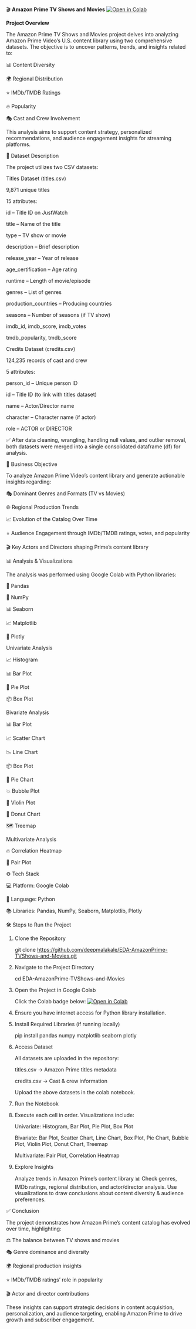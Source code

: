 🎬 **Amazon Prime TV Shows and Movies**
[![Open in Colab](https://colab.research.google.com/assets/colab-badge.svg)](https://colab.research.google.com/github/deepmalakale/EDA-AmazonPrime-TVShows-and-Movies/blob/main/EDA_AmazonPrime_TVShows_Movies.ipynb)


**Project Overview**

The Amazon Prime TV Shows and Movies project delves into analyzing Amazon Prime Video’s U.S. content library using two comprehensive datasets. The objective is to uncover patterns, trends, and insights related to:

📊 Content Diversity

🌍 Regional Distribution

⭐ IMDb/TMDB Ratings

🔥 Popularity

🎭 Cast and Crew Involvement

This analysis aims to support content strategy, personalized recommendations, and audience engagement insights for streaming platforms.

📂 Dataset Description

The project utilizes two CSV datasets:

Titles Dataset (titles.csv)

9,871 unique titles

15 attributes:

id – Title ID on JustWatch

title – Name of the title

type – TV show or movie

description – Brief description

release_year – Year of release

age_certification – Age rating

runtime – Length of movie/episode

genres – List of genres

production_countries – Producing countries

seasons – Number of seasons (if TV show)

imdb_id, imdb_score, imdb_votes

tmdb_popularity, tmdb_score

Credits Dataset (credits.csv)

124,235 records of cast and crew

5 attributes:

person_id – Unique person ID

id – Title ID (to link with titles dataset)

name – Actor/Director name

character – Character name (if actor)

role – ACTOR or DIRECTOR

✅ After data cleaning, wrangling, handling null values, and outlier removal, both datasets were merged into a single consolidated dataframe (df) for analysis.

🎯 Business Objective

To analyze Amazon Prime Video’s content library and generate actionable insights regarding:

🎭 Dominant Genres and Formats (TV vs Movies)

🌐 Regional Production Trends

📈 Evolution of the Catalog Over Time

⭐ Audience Engagement through IMDb/TMDB ratings, votes, and popularity

🎬 Key Actors and Directors shaping Prime’s content library

📊 Analysis & Visualizations

The analysis was performed using Google Colab with Python libraries:

🐼 Pandas

🔢 NumPy

📊 Seaborn

📈 Matplotlib

📍 Plotly

Univariate Analysis

📈 Histogram

📊 Bar Plot

🥧 Pie Plot

📦 Box Plot

Bivariate Analysis

📊 Bar Plot

📈 Scatter Chart

📉 Line Chart

📦 Box Plot

🥧 Pie Chart

💥 Bubble Plot

🎻 Violin Plot

🍩 Donut Chart

🗺️ Treemap

Multivariate Analysis

🔥 Correlation Heatmap

🔄 Pair Plot

⚙️ Tech Stack

💻 Platform: Google Colab

🧠 Language: Python

📚 Libraries: Pandas, NumPy, Seaborn, Matplotlib, Plotly

🛠️ Steps to Run the Project

1. Clone the Repository

    git clone https://github.com/deepmalakale/EDA-AmazonPrime-TVShows-and-Movies.git

2. Navigate to the Project Directory

    cd EDA-AmazonPrime-TVShows-and-Movies

3. Open the Project in Google Colab

    Click the Colab badge below:
    [![Open in Colab](https://colab.research.google.com/assets/colab-badge.svg)](https://colab.research.google.com/github/deepmalakale/EDA-AmazonPrime-TVShows-and-Movies/blob/main/EDA_AmazonPrime_TVShows_Movies.ipynb)

4. Ensure you have internet access for Python library installation.

5. Install Required Libraries (if running locally)

    pip install pandas numpy matplotlib seaborn plotly


6. Access Dataset

    All datasets are uploaded in the repository:

    titles.csv → Amazon Prime titles metadata

    credits.csv → Cast & crew information

   Upload the above datasets in the colab notebook.

8. Run the Notebook

9. Execute each cell in order. Visualizations include:

    Univariate: Histogram, Bar Plot, Pie Plot, Box Plot

    Bivariate: Bar Plot, Scatter Chart, Line Chart, Box Plot, Pie Chart, Bubble Plot, Violin Plot, Donut Chart, Treemap

    Multivariate: Pair Plot, Correlation Heatmap

10. Explore Insights

    Analyze trends in Amazon Prime’s content library 📊 Check genres, IMDb ratings, regional distribution, and actor/director analysis.
    Use visualizations to draw conclusions about content diversity & audience preferences.

✅ Conclusion

The project demonstrates how Amazon Prime’s content catalog has evolved over time, highlighting:

⚖️ The balance between TV shows and movies

🎭 Genre dominance and diversity

🌍 Regional production insights

⭐ IMDb/TMDB ratings’ role in popularity

🎬 Actor and director contributions

These insights can support strategic decisions in content acquisition, personalization, and audience targeting, enabling Amazon Prime to drive growth and subscriber engagement.
